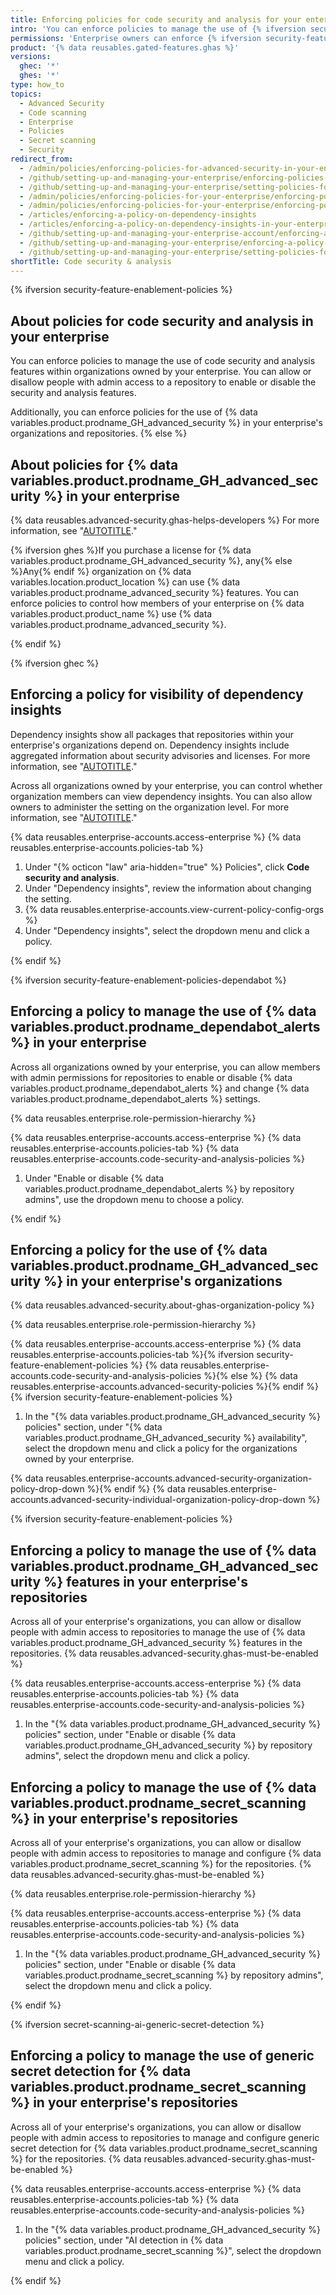 ```yaml
---
title: Enforcing policies for code security and analysis for your enterprise
intro: 'You can enforce policies to manage the use of {% ifversion security-feature-enablement-policies %}code security and analysis{% else %}{% data variables.product.prodname_GH_advanced_security %}{% endif %} features within your enterprise''s organizations.'
permissions: 'Enterprise owners can enforce {% ifversion security-feature-enablement-policies %}code security and analysis{% endif %} policies for {% data variables.product.prodname_GH_advanced_security %} in an enterprise.'
product: '{% data reusables.gated-features.ghas %}'
versions:
  ghec: '*'
  ghes: '*'
type: how_to
topics:
  - Advanced Security
  - Code scanning
  - Enterprise
  - Policies
  - Secret scanning
  - Security
redirect_from:
  - /admin/policies/enforcing-policies-for-advanced-security-in-your-enterprise
  - /github/setting-up-and-managing-your-enterprise/enforcing-policies-for-advanced-security-in-your-enterprise-account
  - /github/setting-up-and-managing-your-enterprise/setting-policies-for-organizations-in-your-enterprise-account/enforcing-policies-for-advanced-security-in-your-enterprise-account
  - /admin/policies/enforcing-policies-for-your-enterprise/enforcing-policies-for-advanced-security-in-your-enterprise
  - /admin/policies/enforcing-policies-for-your-enterprise/enforcing-policies-for-dependency-insights-in-your-enterprise
  - /articles/enforcing-a-policy-on-dependency-insights
  - /articles/enforcing-a-policy-on-dependency-insights-in-your-enterprise-account
  - /github/setting-up-and-managing-your-enterprise-account/enforcing-a-policy-on-dependency-insights-in-your-enterprise-account
  - /github/setting-up-and-managing-your-enterprise/enforcing-a-policy-on-dependency-insights-in-your-enterprise-account
  - /github/setting-up-and-managing-your-enterprise/setting-policies-for-organizations-in-your-enterprise-account/enforcing-a-policy-on-dependency-insights-in-your-enterprise-account
shortTitle: Code security & analysis
---
```

{% ifversion security-feature-enablement-policies %}

## About policies for code security and analysis in your enterprise

You can enforce policies to manage the use of code security and analysis features within organizations owned by your enterprise. You can allow or disallow people with admin access to a repository to enable or disable the security and analysis features.

Additionally, you can enforce policies for the use of {% data variables.product.prodname_GH_advanced_security %} in your enterprise's organizations and repositories.
{% else %}

## About policies for {% data variables.product.prodname_GH_advanced_security %} in your enterprise

{% data reusables.advanced-security.ghas-helps-developers %} For more information, see "[AUTOTITLE](/get-started/learning-about-github/about-github-advanced-security)."

{% ifversion ghes %}If you purchase a license for {% data variables.product.prodname_GH_advanced_security %}, any{% else %}Any{% endif %} organization on {% data variables.location.product_location %} can use {% data variables.product.prodname_advanced_security %} features. You can enforce policies to control how members of your enterprise on {% data variables.product.product_name %} use {% data variables.product.prodname_advanced_security %}.

{% endif %}

{% ifversion ghec %}

## Enforcing a policy for visibility of dependency insights

Dependency insights show all packages that repositories within your enterprise's organizations depend on. Dependency insights include aggregated information about security advisories and licenses. For more information, see "[AUTOTITLE](/organizations/collaborating-with-groups-in-organizations/viewing-insights-for-dependencies-in-your-organization)."

Across all organizations owned by your enterprise, you can control whether organization members can view dependency insights. You can also allow owners to administer the setting on the organization level. For more information, see "[AUTOTITLE](/organizations/managing-organization-settings/changing-the-visibility-of-your-organizations-dependency-insights)."

{% data reusables.enterprise-accounts.access-enterprise %}
{% data reusables.enterprise-accounts.policies-tab %}
1. Under "{% octicon "law" aria-hidden="true" %} Policies", click **Code security and analysis**.
1. Under "Dependency insights", review the information about changing the setting.
1. {% data reusables.enterprise-accounts.view-current-policy-config-orgs %}
1. Under "Dependency insights", select the dropdown menu and click a policy.

{% endif %}

{% ifversion security-feature-enablement-policies-dependabot %}

## Enforcing a policy to manage the use of {% data variables.product.prodname_dependabot_alerts %} in your enterprise

Across all organizations owned by your enterprise, you can allow members with admin permissions for repositories to enable or disable {% data variables.product.prodname_dependabot_alerts %} and change {% data variables.product.prodname_dependabot_alerts %} settings.

{% data reusables.enterprise.role-permission-hierarchy %}

{% data reusables.enterprise-accounts.access-enterprise %}
{% data reusables.enterprise-accounts.policies-tab %}
{% data reusables.enterprise-accounts.code-security-and-analysis-policies %}
1. Under "Enable or disable {% data variables.product.prodname_dependabot_alerts %} by repository admins", use the dropdown menu to choose a policy.

{% endif %}

## Enforcing a policy for the use of {% data variables.product.prodname_GH_advanced_security %} in your enterprise's organizations

{% data reusables.advanced-security.about-ghas-organization-policy %}

{% data reusables.enterprise.role-permission-hierarchy %}

{% data reusables.enterprise-accounts.access-enterprise %}
{% data reusables.enterprise-accounts.policies-tab %}{% ifversion security-feature-enablement-policies %}
{% data reusables.enterprise-accounts.code-security-and-analysis-policies %}{% else %}
{% data reusables.enterprise-accounts.advanced-security-policies %}{% endif %}{% ifversion security-feature-enablement-policies %}
1. In the "{% data variables.product.prodname_GH_advanced_security %} policies" section, under "{% data variables.product.prodname_GH_advanced_security %} availability", select the dropdown menu and click a policy for the organizations owned by your enterprise.

{% data reusables.enterprise-accounts.advanced-security-organization-policy-drop-down %}{% endif %}
{% data reusables.enterprise-accounts.advanced-security-individual-organization-policy-drop-down %}

{% ifversion security-feature-enablement-policies %}

## Enforcing a policy to manage the use of {% data variables.product.prodname_GH_advanced_security %} features in your enterprise's repositories

Across all of your enterprise's organizations, you can allow or disallow people with admin access to repositories to manage the use of {% data variables.product.prodname_GH_advanced_security %} features in the repositories. {% data reusables.advanced-security.ghas-must-be-enabled %}

{% data reusables.enterprise-accounts.access-enterprise %}
{% data reusables.enterprise-accounts.policies-tab %}
{% data reusables.enterprise-accounts.code-security-and-analysis-policies %}
1. In the "{% data variables.product.prodname_GH_advanced_security %} policies" section, under "Enable or disable {% data variables.product.prodname_GH_advanced_security %} by repository admins", select the dropdown menu and click a policy.

## Enforcing a policy to manage the use of {% data variables.product.prodname_secret_scanning %} in your enterprise's repositories

Across all of your enterprise's organizations, you can allow or disallow people with admin access to repositories to manage and configure {% data variables.product.prodname_secret_scanning %} for the repositories. {% data reusables.advanced-security.ghas-must-be-enabled %}

{% data reusables.enterprise.role-permission-hierarchy %}

{% data reusables.enterprise-accounts.access-enterprise %}
{% data reusables.enterprise-accounts.policies-tab %}
{% data reusables.enterprise-accounts.code-security-and-analysis-policies %}
1. In the "{% data variables.product.prodname_GH_advanced_security %} policies" section, under "Enable or disable {% data variables.product.prodname_secret_scanning %} by repository admins", select the dropdown menu and click a policy.

{% endif %}

{% ifversion secret-scanning-ai-generic-secret-detection %}

## Enforcing a policy to manage the use of generic secret detection for {% data variables.product.prodname_secret_scanning %} in your enterprise's repositories

Across all of your enterprise's organizations, you can allow or disallow people with admin access to repositories to manage and configure generic secret detection for {% data variables.product.prodname_secret_scanning %} for the repositories. {% data reusables.advanced-security.ghas-must-be-enabled %}

{% data reusables.enterprise-accounts.access-enterprise %}
{% data reusables.enterprise-accounts.policies-tab %}
{% data reusables.enterprise-accounts.code-security-and-analysis-policies %}
1. In the "{% data variables.product.prodname_GH_advanced_security %} policies" section, under "AI detection in {% data variables.product.prodname_secret_scanning %}", select the dropdown menu and click a policy.

{% endif %}
